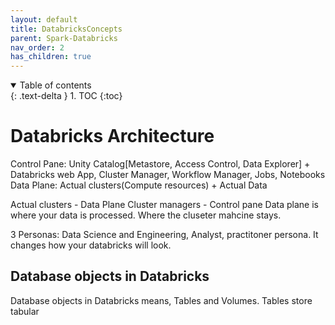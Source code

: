 ```yaml
---
layout: default
title: DatabricksConcepts
parent: Spark-Databricks
nav_order: 2
has_children: true
---
```


<details open markdown="block">
  <summary>
    Table of contents
  </summary>
  {: .text-delta }
1. TOC
{:toc}
</details>


# Databricks Architecture
Control Pane: Unity Catalog[Metastore, Access Control, Data Explorer] + Databricks web App, Cluster Manager, Workflow Manager, Jobs, Notebooks
Data Plane: Actual clusters(Compute resources) + Actual Data

Actual clusters - Data Plane
Cluster managers - Control pane
Data plane is where your data is processed. Where the cluseter mahcine stays.

3 Personas: Data Science and Engineering, Analyst, practitoner persona. It changes how your databricks will look.

## Database objects in Databricks

Database objects in Databricks means, Tables and Volumes. Tables store tabular 

